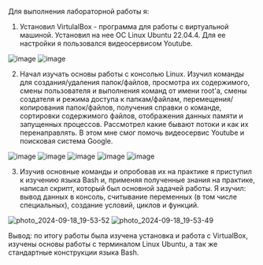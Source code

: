 Для выполнения лабораторной работы я:
1) Установил VirtulalBox - программа для работы с виртуальной машиной. Установил на нее ОС Linux Ubuntu 22.04.4. Для ее настройки я пользовался видеосервисом Youtube.

![image](https://github.com/user-attachments/assets/887060d8-9b2a-49fc-bfb6-baa9568e92e1)
![image](https://github.com/user-attachments/assets/c7d11688-ae63-49e5-8104-c45065b536b4)

2) Начал изучать основы работы с консолью Linux. Изучил команды для создания/удаления папок/файлов, просмотра их содержимого, смены пользователя и выполнения команд от имени root'а, смены создателя и режима доступа к папкам/файлам, перемещения/копирования папок/файлов, получения справки о команде, сортировки содержимого файлов, отображения данных памяти и запущенных процессов. Рассмотрел какие бывают потоки и как их перенаправлять. В этом мне смог помочь видеосервис Youtube и поисковая система Google.

![image](https://github.com/user-attachments/assets/331c4dbc-d7cf-4fad-a47e-6fd52fdf8fe7)
![image](https://github.com/user-attachments/assets/92deda20-bc95-4306-84b9-01fe923f1720)
![image](https://github.com/user-attachments/assets/eeb036ed-3d07-44dd-878f-3d0b0a48e143)
![image](https://github.com/user-attachments/assets/c58e8228-76ea-4e1c-87f1-815aaf73ba94)
![image](https://github.com/user-attachments/assets/91554867-cb23-4ec5-9f29-bd62a3bd06fd)

3) Изучив основные команды и опробовав их на практике я приступил к изучению языка Bash и, применяя полученные знания на практике, написал скрипт, который был основной задачей работы. Я изучил: вывод данных в консоль, считывание переменных (в том числе специальных), создание условий, циклов и функций.

![photo_2024-09-18_19-53-52](https://github.com/user-attachments/assets/aed98a6f-2e03-4dc8-8c08-4cce9d8f5968)
![photo_2024-09-18_19-53-49](https://github.com/user-attachments/assets/5a87fba9-5e19-439e-9f84-cfe948b97b2a)

Вывод: по итогу работы была изучена установка и работа с VirtualBox, изучены основы работы с терминалом Linux Ubuntu, а так же стандартные конструкции языка Bash.

